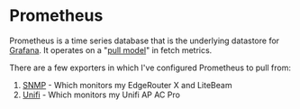 # Prometheus

Prometheus is a time series database that is the underlying datastore for [Grafana](./grafana/README.md). It operates on a "[pull model](https://prometheus.io/docs/introduction/faq/#why-do-you-pull-rather-than-push?)" in fetch metrics.

There are a few exporters in which I've configured Prometheus to pull from:

1. [SNMP](../snmp_exporter/README.md) - Which monitors my EdgeRouter X and LiteBeam
2. [Unifi](../unifi_exporter/README.md) - Which monitors my Unifi AP AC Pro
